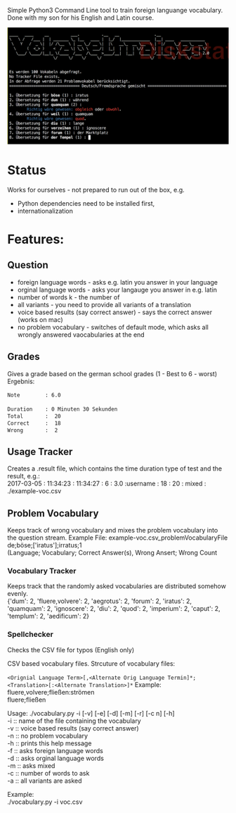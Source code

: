 Simple Python3 Command Line tool to train foreign languange vocabulary.   
Done with my son for his English and Latin course.   

![alt text](https://github.com/andreasgruener/vocabulary/blob/master/example/Example-Screenshot.png?raw=true "Example Screen of running Vocabulary Test")

# Status
Works for ourselves - not prepared to run out of the box, e.g.
- Python dependencies need to be installed first, 
- internationalization 

# Features:
## Question
- foreign language words - asks e.g. latin you answer in your language
- orginal language words - asks your langauge you answer in e.g. latin
- number of words k - the number of 
- all variants - you need to provide all variants of a translation 
- voice based results (say correct answer)  - says the correct answer (works on mac)
- no problem vocabulary - switches of default mode, which asks all wrongly answered vaocabularies at the end

## Grades
Gives a grade based on the german school grades (1 - Best to 6 - worst)  
Ergebnis:  

	Note 		: 6.0

	Duration   	: 0 Minuten 30 Sekunden
	Total  		:  20
	Correct 	:  18
	Wrong  		:  2


## Usage Tracker
Creates a .result file, which contains the time duration type of test and the result, e.g.:  
2017-03-05 : 11:34:23 : 11:34:27 : 6 : 3.0 :username : 18 : 20 : mixed : ./example-voc.csv  

## Problem Vocabulary
Keeps track of wrong vocabulary and mixes the problem vocabulary into the question stream.
Example File:
example-voc.csv_problemVocabularyFile
de;böse;['iratus'];irratus;1  
(Language; Vocabulary; Correct Answer(s), Wrong Ansert; Wrong Count  

### Vocabulary Tracker
Keeps track that the randomly asked vocabularies are distributed somehow evenly.  
{'dum': 2, 'fluere,volvere': 2, 'aegrotus': 2, 'forum': 2, 'iratus': 2, 'quamquam': 2, 'ignoscere': 2, 'diu': 2, 'quod': 2, 'imperium': 2, 'caput': 2, 'templum': 2, 'aedificum': 2}

### Spellchecker
Checks the CSV file for typos (English only)

CSV based vocabulary files. Strcuture of vocabulary files:  

```<Orignial Language Term>[,<Alternate Orig Language Termin]*;<Translation>[:<Alternate Translation>]*```
Example:  
fluere,volvere;fließen:strömen  
fluere;fließen


Usage: ./vocabulary.py -i <inputfile> [-v] [-e] [-d] [-m] [-r] [-c n] [-h]  
	-i <inputfile> :: name of the file containing the vocabulary  
	-v             :: voice based results (say correct answer)  
	-n             :: no problem vocabulary  
	-h             :: prints this help message   
	-f             :: asks foreign language words  
	-d             :: asks orginal language words  
	-m             :: asks mixed  
	-c <Anzahl>    :: number of words to ask  
	-a             :: all variants are asked  
   
Example:  
	./vocabulary.py -i voc.csv
